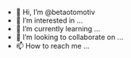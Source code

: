 - 👋 Hi, I’m @betaotomotiv
- 👀 I’m interested in ...
- 🌱 I’m currently learning ...
- 💞️ I’m looking to collaborate on ...
- 📫 How to reach me ...

<!---
betaotomotiv/betaotomotiv is a ✨ special ✨ repository because its `README.md` (this file) appears on your GitHub profile.
You can click the Preview link to take a look at your changes.
--->
